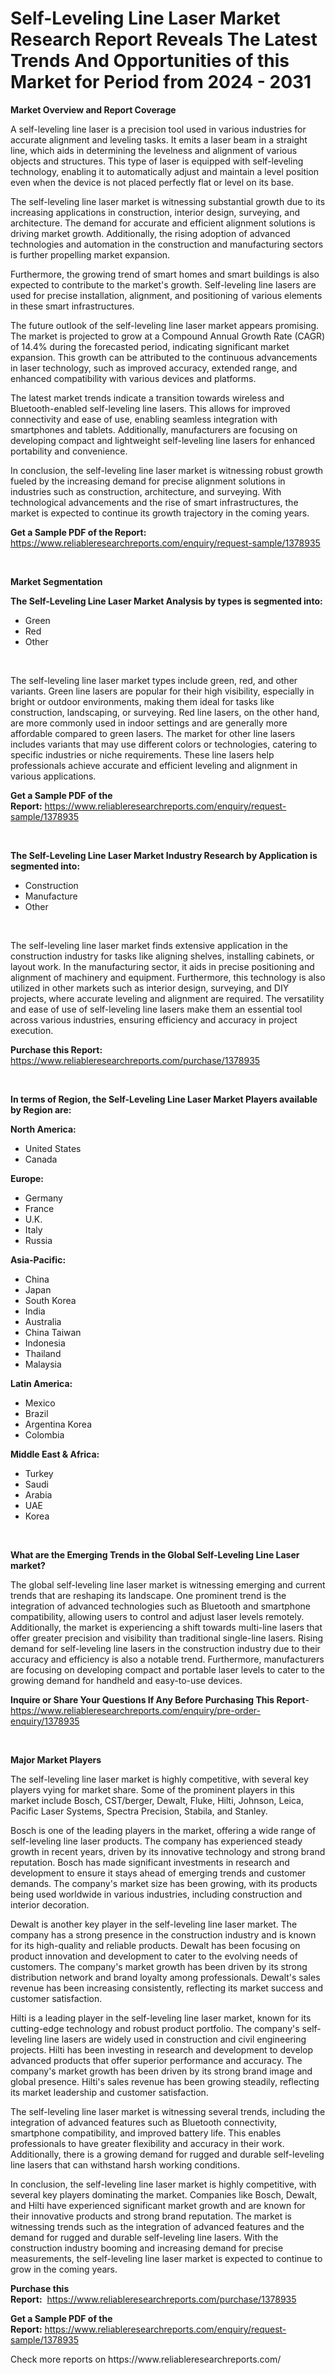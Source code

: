 <p><h1>Self-Leveling Line Laser Market Research Report Reveals The Latest Trends And Opportunities of this Market for Period from 2024 - 2031</h1></p><p><strong>Market Overview and Report Coverage</strong></p>
<p><p>A self-leveling line laser is a precision tool used in various industries for accurate alignment and leveling tasks. It emits a laser beam in a straight line, which aids in determining the levelness and alignment of various objects and structures. This type of laser is equipped with self-leveling technology, enabling it to automatically adjust and maintain a level position even when the device is not placed perfectly flat or level on its base.</p><p>The self-leveling line laser market is witnessing substantial growth due to its increasing applications in construction, interior design, surveying, and architecture. The demand for accurate and efficient alignment solutions is driving market growth. Additionally, the rising adoption of advanced technologies and automation in the construction and manufacturing sectors is further propelling market expansion.</p><p>Furthermore, the growing trend of smart homes and smart buildings is also expected to contribute to the market's growth. Self-leveling line lasers are used for precise installation, alignment, and positioning of various elements in these smart infrastructures.</p><p>The future outlook of the self-leveling line laser market appears promising. The market is projected to grow at a Compound Annual Growth Rate (CAGR) of 14.4% during the forecasted period, indicating significant market expansion. This growth can be attributed to the continuous advancements in laser technology, such as improved accuracy, extended range, and enhanced compatibility with various devices and platforms.</p><p>The latest market trends indicate a transition towards wireless and Bluetooth-enabled self-leveling line lasers. This allows for improved connectivity and ease of use, enabling seamless integration with smartphones and tablets. Additionally, manufacturers are focusing on developing compact and lightweight self-leveling line lasers for enhanced portability and convenience.</p><p>In conclusion, the self-leveling line laser market is witnessing robust growth fueled by the increasing demand for precise alignment solutions in industries such as construction, architecture, and surveying. With technological advancements and the rise of smart infrastructures, the market is expected to continue its growth trajectory in the coming years.</p></p>
<p><strong>Get a Sample PDF of the Report:</strong> <a href="https://www.reliableresearchreports.com/enquiry/request-sample/1378935">https://www.reliableresearchreports.com/enquiry/request-sample/1378935</a></p>
<p>&nbsp;</p>
<p><strong>Market Segmentation</strong></p>
<p><strong>The Self-Leveling Line Laser Market Analysis by types is segmented into:</strong></p>
<p><ul><li>Green</li><li>Red</li><li>Other</li></ul></p>
<p>&nbsp;</p>
<p><p>The self-leveling line laser market types include green, red, and other variants. Green line lasers are popular for their high visibility, especially in bright or outdoor environments, making them ideal for tasks like construction, landscaping, or surveying. Red line lasers, on the other hand, are more commonly used in indoor settings and are generally more affordable compared to green lasers. The market for other line lasers includes variants that may use different colors or technologies, catering to specific industries or niche requirements. These line lasers help professionals achieve accurate and efficient leveling and alignment in various applications.</p></p>
<p><strong>Get a Sample PDF of the Report:</strong>&nbsp;<a href="https://www.reliableresearchreports.com/enquiry/request-sample/1378935">https://www.reliableresearchreports.com/enquiry/request-sample/1378935</a></p>
<p>&nbsp;</p>
<p><strong>The Self-Leveling Line Laser Market Industry Research by Application is segmented into:</strong></p>
<p><ul><li>Construction</li><li>Manufacture</li><li>Other</li></ul></p>
<p>&nbsp;</p>
<p><p>The self-leveling line laser market finds extensive application in the construction industry for tasks like aligning shelves, installing cabinets, or layout work. In the manufacturing sector, it aids in precise positioning and alignment of machinery and equipment. Furthermore, this technology is also utilized in other markets such as interior design, surveying, and DIY projects, where accurate leveling and alignment are required. The versatility and ease of use of self-leveling line lasers make them an essential tool across various industries, ensuring efficiency and accuracy in project execution.</p></p>
<p><strong>Purchase this Report:</strong>&nbsp; <a href="https://www.reliableresearchreports.com/purchase/1378935">https://www.reliableresearchreports.com/purchase/1378935</a></p>
<p>&nbsp;</p>
<p><strong>In terms of Region, the Self-Leveling Line Laser Market Players available by Region are:</strong></p>
<p>
    <p> <strong> North America: </strong>
        <ul>
            <li>United States</li>
            <li>Canada</li>
        </ul>
        </p> 
    <p> <strong> Europe: </strong>
        <ul>
            <li>Germany</li>
            <li>France</li>
            <li>U.K.</li>
            <li>Italy</li>
            <li>Russia</li>
        </ul>
        </p> 
    <p> <strong> Asia-Pacific: </strong>
        <ul>
            <li>China</li>
            <li>Japan</li>
            <li>South Korea</li>
            <li>India</li>
            <li>Australia</li>
            <li>China Taiwan</li>
            <li>Indonesia</li>
            <li>Thailand</li>
            <li>Malaysia</li>
        </ul>
        </p> 
    <p> <strong> Latin America: </strong>
        <ul>
            <li>Mexico</li>
            <li>Brazil</li>
            <li>Argentina Korea</li>
            <li>Colombia</li>
        </ul>
        </p> 
    <p> <strong> Middle East & Africa: </strong>
        <ul>
            <li>Turkey</li>
            <li>Saudi</li>
            <li>Arabia</li>
            <li>UAE</li>
            <li>Korea</li>
        </ul>
    </p>
    </p>
<p>&nbsp;</p>
<p><strong>What are the Emerging Trends in the Global Self-Leveling Line Laser market?</strong></p>
<p><p>The global self-leveling line laser market is witnessing emerging and current trends that are reshaping its landscape. One prominent trend is the integration of advanced technologies such as Bluetooth and smartphone compatibility, allowing users to control and adjust laser levels remotely. Additionally, the market is experiencing a shift towards multi-line lasers that offer greater precision and visibility than traditional single-line lasers. Rising demand for self-leveling line lasers in the construction industry due to their accuracy and efficiency is also a notable trend. Furthermore, manufacturers are focusing on developing compact and portable laser levels to cater to the growing demand for handheld and easy-to-use devices.</p></p>
<p><strong>Inquire or Share Your Questions If Any Before Purchasing This Report</strong>- <a href="https://www.reliableresearchreports.com/enquiry/pre-order-enquiry/1378935">https://www.reliableresearchreports.com/enquiry/pre-order-enquiry/1378935</a></p>
<p>&nbsp;</p>
<p><strong>Major Market Players</strong></p>
<p><p>The self-leveling line laser market is highly competitive, with several key players vying for market share. Some of the prominent players in this market include Bosch, CST/berger, Dewalt, Fluke, Hilti, Johnson, Leica, Pacific Laser Systems, Spectra Precision, Stabila, and Stanley.</p><p>Bosch is one of the leading players in the market, offering a wide range of self-leveling line laser products. The company has experienced steady growth in recent years, driven by its innovative technology and strong brand reputation. Bosch has made significant investments in research and development to ensure it stays ahead of emerging trends and customer demands. The company's market size has been growing, with its products being used worldwide in various industries, including construction and interior decoration.</p><p>Dewalt is another key player in the self-leveling line laser market. The company has a strong presence in the construction industry and is known for its high-quality and reliable products. Dewalt has been focusing on product innovation and development to cater to the evolving needs of customers. The company's market growth has been driven by its strong distribution network and brand loyalty among professionals. Dewalt's sales revenue has been increasing consistently, reflecting its market success and customer satisfaction.</p><p>Hilti is a leading player in the self-leveling line laser market, known for its cutting-edge technology and robust product portfolio. The company's self-leveling line lasers are widely used in construction and civil engineering projects. Hilti has been investing in research and development to develop advanced products that offer superior performance and accuracy. The company's market growth has been driven by its strong brand image and global presence. Hilti's sales revenue has been growing steadily, reflecting its market leadership and customer satisfaction.</p><p>The self-leveling line laser market is witnessing several trends, including the integration of advanced features such as Bluetooth connectivity, smartphone compatibility, and improved battery life. This enables professionals to have greater flexibility and accuracy in their work. Additionally, there is a growing demand for rugged and durable self-leveling line lasers that can withstand harsh working conditions.</p><p>In conclusion, the self-leveling line laser market is highly competitive, with several key players dominating the market. Companies like Bosch, Dewalt, and Hilti have experienced significant market growth and are known for their innovative products and strong brand reputation. The market is witnessing trends such as the integration of advanced features and the demand for rugged and durable self-leveling line lasers. With the construction industry booming and increasing demand for precise measurements, the self-leveling line laser market is expected to continue to grow in the coming years.</p></p>
<p><strong>Purchase this Report:</strong>&nbsp;&nbsp;<a href="https://www.reliableresearchreports.com/purchase/1378935">https://www.reliableresearchreports.com/purchase/1378935</a></p>
<p></p>
<p><strong>Get a Sample PDF of the Report:</strong>&nbsp;<a href="https://www.reliableresearchreports.com/enquiry/request-sample/1378935">https://www.reliableresearchreports.com/enquiry/request-sample/1378935</a></p>
<p>Check more reports on https://www.reliableresearchreports.com/</p>